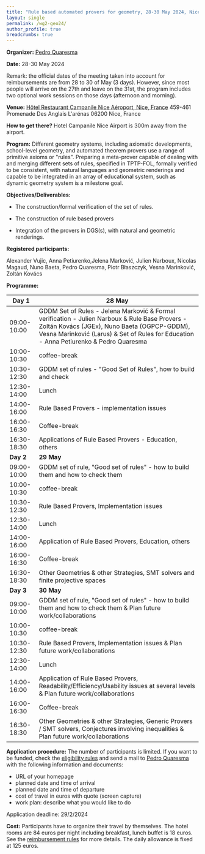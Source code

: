 ```yaml
---
title: "Rule based automated provers for geometry, 28-30 May 2024, Nice, France"
layout: single
permalink: /wg2-geo24/
author_profile: true
breadcrumbs: true
---
```


**Organizer:**  [Pedro Quaresma](http://www.mat.uc.pt/~pedro/)

**Date:** 28-30 May 2024

Remark: the official dates of the meeting taken into account for reimbursements are from 28 to 30 of May (3 days). However, since most people will arrive on the 27th and leave on the 31st, the program includes two optional work sessions on those days (afternoon and morning).

**Venue:** [Hôtel Restaurant Campanile Nice Aéroport, Nice, France](https://nice-aeroport.campanile.com/fr-fr/) 459-461 Promenade Des Anglais L'arénas 06200 Nice, France

**How to get there?** Hotel Campanile Nice Airport is 300m away from the airport.

**Program:** Different geometry systems, including axiomatic developments, school-level geometry, and automated theorem provers use a range of primitive axioms or "rules". Preparing a meta-prover capable of dealing with and merging different sets of rules, specified in TPTP-FOL, formally verified to be consistent, with natural languages and geometric renderings and capable to be integrated in an array of educational system, such as dynamic geometry system is a milestone goal.

**Objectives/Deliverables:**

* The construction/formal verification of the set of
   rules.

* The construction of rule based provers

*  Integration of the provers in DGS(s), with  natural and geometric renderings.

**Registered participants:**

Alexander Vujic, Anna Petiurenko,Jelena Marković, Julien Narboux, Nicolas Magaud, Nuno Baeta, Pedro Quaresma, Piotr Błaszczyk, Vesna Marinković, Zoltán Kovács

**Programme:**

| Day 1           |  28 May |
| --------------- | ------------------------------------------------------------------------------------ |
| 09:00-10:00    | GDDM Set of Rules - Jelena Marković & Formal verification - Julien Narboux & Rule Base Provers - Zoltán Kovács (JGEx), Nuno Baeta (OGPCP-GDDM), Vesna Marinković (Larus) & Set of Rules for Education - Anna Petiurenko & Pedro Quaresma |
|10:00-10:30    | coffee-break |
|10:30-12:30   | GDDM set of rules - "Good Set of Rules", how to build and check        |
|12:30-14:00   | Lunch|
|14:00-16:00   | Rule Based Provers - implementation issues |
|16:00-16:30   | Coffee-break |
|16:30-18:30   | Applications of Rule Based Provers - Education, others|
| **Day 2**  |  **29 May** |
|09:00-10:00   |  GDDM set of rule, "Good set of rules" - how to build them and how to check them |
|10:00-10:30    | coffee-break |
|10:30-12:30   | Rule Based Provers, Implementation issues              |
|12:30-14:00   | Lunch |
|14:00-16:00   | Application of Rule Based Provers, Education, others |
|16:00-16:30   | Coffee-break |
|16:30-18:30   | Other Geometries & other Strategies, SMT solvers and finite projective spaces |
| **Day 3**  |  **30 May** |
|09:00-10:00   |  GDDM set of rule, "Good set of rules" - how to build them and how to check them & Plan future work/collaborations|
|10:00-10:30    | coffee-break |
|10:30-12:30   | Rule Based Provers, Implementation issues & Plan future work/collaborations                 |
|12:30-14:00   | Lunch |
|14:00-16:00   | Application of Rule Based Provers, Readability/Efficiency/Usability issues at several levels & Plan future work/collaborations   |
|16:00-16:30   | Coffee-break |
|16:30-18:30   | Other Geometries & other Strategies, Generic Provers / SMT solvers, Conjectures involving inequalities & Plan future work/collaborations |


**Application procedure:** The number of participants is limited. If you want to be funded, check the [eligibility rules](https://europroofnet.github.io/eligibility/) and send a mail to [Pedro Quaresma](mailto:pedro@mat.uc.pt) with the following information and documents:

  * URL of your homepage
  * planned date and time of arrival
  * planned date and time of departure
  * cost of travel in euros with quote (screen capture)
  * work plan: describe what you would like to do

Application deadline: 29/2/2024

**Cost:** Participants have to organize their travel by themselves. The hotel rooms are 84 euros per night including breakfast, lunch buffet is 18 euros.  See the [reimbursement rules](https://europroofnet.github.io/reimbursement-rules/) for more details. The daily allowance is fixed at 125 euros. 
